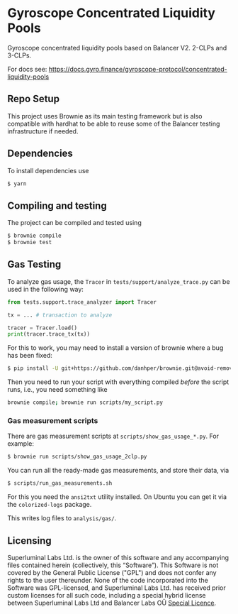 # Gyroscope Concentrated Liquidity Pools

Gyroscope concentrated liquidity pools based on Balancer V2. 2-CLPs and 3-CLPs.

For docs see: https://docs.gyro.finance/gyroscope-protocol/concentrated-liquidity-pools

## Repo Setup

This project uses Brownie as its main testing framework but is also
compatible with hardhat to be able to reuse some of the Balancer testing
infrastructure if needed.

## Dependencies

To install dependencies use

```bash
$ yarn
```

## Compiling and testing

The project can be compiled and tested using

```bash
$ brownie compile
$ brownie test
```

## Gas Testing

To analyze gas usage, the `Tracer` in `tests/support/analyze_trace.py` can be used in the following way:

```python
from tests.support.trace_analyzer import Tracer

tx = ... # transaction to analyze

tracer = Tracer.load()
print(tracer.trace_tx(tx))
```

For this to work, you may need to install a version of brownie where a bug has been fixed:
```bash
$ pip install -U git+https://github.com/danhper/brownie.git@avoid-removing-dependencies
```

Then you need to run your script with everything compiled *before* the script runs, i.e., you need something like

```bash
brownie compile; brownie run scripts/my_script.py
```

### Gas measurement scripts

There are gas measurement scripts at `scripts/show_gas_usage_*.py`. For example:

```bash
$ brownie run scripts/show_gas_usage_2clp.py
```

You can run all the ready-made gas measurements, and store their data, via
```bash
$ scripts/run_gas_measurements.sh
```

For this you need the `ansi2txt` utility installed. On Ubuntu you can get it via the `colorized-logs` package.

This writes log files to `analysis/gas/`.


## Licensing

Superluminal Labs Ltd. is the owner of this software and any accompanying files contained herein (collectively, this “Software”). This Software is not covered by the General Public License ("GPL") and does not confer any rights to the user thereunder. None of the code incorporated into the Software was GPL-licensed, and Superluminal Labs Ltd. has received prior custom licenses for all such code, including a special hybrid license between Superluminal Labs Ltd and Balancer Labs OÜ [Special Licence](./license/GyroscopeBalancerLicense.pdf).

